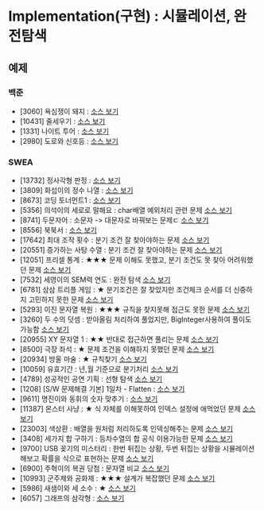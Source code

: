 # Implementation(구현) : 시뮬레이션, 완전탐색

## 예제
### 백준
- [3060] 욕심쟁이 돼지 : [소스 보기](https://github.com/YunSuJeong/Coding-Test/tree/main/%EB%B0%B1%EC%A4%80/Silver/3060.%E2%80%85%EC%9A%95%EC%8B%AC%EC%9F%81%EC%9D%B4%E2%80%85%EB%8F%BC%EC%A7%80)
- [10431] 줄세우기 : [소스 보기](https://github.com/YunSuJeong/Coding-Test/tree/main/%EB%B0%B1%EC%A4%80/Silver/10431.%E2%80%85%EC%A4%84%EC%84%B8%EC%9A%B0%EA%B8%B0)
- [1331] 나이트 투어 : [소스 보기](https://github.com/YunSuJeong/Coding-Test/tree/main/%EB%B0%B1%EC%A4%80/Silver/1331.%E2%80%85%EB%82%98%EC%9D%B4%ED%8A%B8%E2%80%85%ED%88%AC%EC%96%B4)
- [2980] 도로와 신호등 : [소스 보기](https://github.com/YunSuJeong/Coding-Test/tree/main/%EB%B0%B1%EC%A4%80/Silver/2980.%E2%80%85%EB%8F%84%EB%A1%9C%EC%99%80%E2%80%85%EC%8B%A0%ED%98%B8%EB%93%B1)

### SWEA
- [13732] 정사각형 판정 : [소스 보기](https://github.com/YunSuJeong/Coding-Test/tree/main/SWEA/D3/13732.%E2%80%85%EC%A0%95%EC%82%AC%EA%B0%81%ED%98%95%E2%80%85%ED%8C%90%EC%A0%95)
- [3809] 화섭이의 정수 나열 : [소스 보기](https://github.com/YunSuJeong/Coding-Test/tree/main/SWEA/D3/3809.%E2%80%85%ED%99%94%EC%84%AD%EC%9D%B4%EC%9D%98%E2%80%85%EC%A0%95%EC%88%98%E2%80%85%EB%82%98%EC%97%B4)
- [8673] 코딩 토너먼트1 : [소스 보기](https://github.com/YunSuJeong/Coding-Test/tree/main/SWEA/D3/8673.%E2%80%85%EC%BD%94%EB%94%A9%E2%80%85%ED%86%A0%EB%84%88%EB%A8%BC%ED%8A%B81)
- [5356] 의석이의 세로로 말해요 : char배열 예외처리 관련 문제 [소스 보기](https://github.com/YunSuJeong/Coding-Test/tree/main/SWEA/D3/5356.%E2%80%85%EC%9D%98%EC%84%9D%EC%9D%B4%EC%9D%98%E2%80%85%EC%84%B8%EB%A1%9C%EB%A1%9C%E2%80%85%EB%A7%90%ED%95%B4%EC%9A%94)
- [8741] 두문자어 : 소문자 -> 대문자로 바꿔보는 문제ㄷ [소스 보기](https://github.com/YunSuJeong/Coding-Test/tree/main/SWEA/D3/8741.%E2%80%85%EB%91%90%EB%AC%B8%EC%9E%90%EC%96%B4)
- [8556] 북북서 : [소스 보기](https://github.com/YunSuJeong/Coding-Test/tree/main/SWEA/D3/8556.%E2%80%85%EB%B6%81%EB%B6%81%EC%84%9C)
- [17642] 최대 조작 횟수 : 분기 조건 잘 찾아야하는 문제 [소스 보기](https://github.com/YunSuJeong/Coding-Test/tree/main/SWEA/D3/17642.%E2%80%85%EC%B5%9C%EB%8C%80%E2%80%85%EC%A1%B0%EC%9E%91%E2%80%85%ED%9A%9F%EC%88%98)
- [20551] 증가하는 사탕 수열 : 분기 조건 잘 찾아야하는 문제 [소스 보기](https://github.com/YunSuJeong/Coding-Test/tree/main/SWEA/D3/20551.%E2%80%85%EC%A6%9D%EA%B0%80%ED%95%98%EB%8A%94%E2%80%85%EC%82%AC%ED%83%95%E2%80%85%EC%88%98%EC%97%B4)
- [12051] 프리셀 통계 : ★★★ 문제 이해도 못했고, 분기 조건도 못 찾아 어려워했던 문제 [소스 보기](https://github.com/YunSuJeong/Coding-Test/tree/main/SWEA/D3/12051.%E2%80%85%ED%94%84%EB%A6%AC%EC%85%80%E2%80%85%ED%86%B5%EA%B3%84)
- [7532] 세영이의 SEM력 연도 : 완전 탐색 [소스 보기](https://github.com/YunSuJeong/Coding-Test/tree/main/SWEA/D3/7532.%E2%80%85%EC%84%B8%EC%98%81%EC%9D%B4%EC%9D%98%E2%80%85SEM%EB%A0%A5%E2%80%85%EC%97%B0%EB%8F%84)
- [6781] 삼삼 트리플 게임 : ★ 분기조건은 잘 찾았지만 조건체크 순서를 더 신중하지 고민하지 못한 문제 [소스 보기](https://github.com/YunSuJeong/Coding-Test/tree/main/SWEA/D3/6781.%E2%80%85%EC%82%BC%EC%82%BC%E2%80%85%ED%8A%B8%EB%A6%AC%ED%94%8C%E2%80%85%EA%B2%8C%EC%9E%84)
- [5293] 이진 문자열 복원 : ★★★ 규칙을 찾지못해 접근도 못한 문제 [소스 보기](https://github.com/YunSuJeong/Coding-Test/tree/main/SWEA/D3/5293.%E2%80%85%EC%9D%B4%EC%A7%84%E2%80%85%EB%AC%B8%EC%9E%90%EC%97%B4%E2%80%85%EB%B3%B5%EC%9B%90)
- [3260] 두 수의 덧셈 : 받아올림 처리하여 풀었지만, BigInteger사용하여 풀이도 가능함 [소스 보기](https://github.com/YunSuJeong/Coding-Test/tree/main/SWEA/D3/3260.%E2%80%85%EB%91%90%E2%80%85%EC%88%98%EC%9D%98%E2%80%85%EB%8D%A7%EC%85%88)
- [20955] XY 문자열 1 : ★★ 반대로 접근하면 풀리는 문제 [소스 보기](https://github.com/YunSuJeong/Coding-Test/tree/main/SWEA/D3/20955.%E2%80%85XY%E2%80%85%EB%AC%B8%EC%9E%90%EC%97%B4%E2%80%851)
- [8500] 극장 좌석 : ★ 문제 조건을 이해하지 못했던 문제 [소스 보기](https://github.com/YunSuJeong/Coding-Test/tree/main/SWEA/D3/8500.%E2%80%85%EA%B7%B9%EC%9E%A5%E2%80%85%EC%A2%8C%EC%84%9D)
- [20934] 방울 마술 : ★ 규칙찾기 [소스 보기](https://github.com/YunSuJeong/Coding-Test/tree/main/SWEA/D3/20934.%E2%80%85%EB%B0%A9%EC%9A%B8%E2%80%85%EB%A7%88%EC%88%A0)
- [10059] 유효기간 : 년,월 기준으로 분기처리 [소스 보기](https://github.com/YunSuJeong/Coding-Test/tree/main/SWEA/D3/10059.%E2%80%85%EC%9C%A0%ED%9A%A8%EA%B8%B0%EA%B0%84)
- [4789] 성공적인 공연 기획 : 선형 탐색 [소스 보기](https://github.com/YunSuJeong/Coding-Test/tree/main/SWEA/D3/4789.%E2%80%85%EC%84%B1%EA%B3%B5%EC%A0%81%EC%9D%B8%E2%80%85%EA%B3%B5%EC%97%B0%E2%80%85%EA%B8%B0%ED%9A%8D)
- [1208] [S/W 문제해결 기본] 1일차 - Flatten : [소스 보기](https://github.com/YunSuJeong/Coding-Test/tree/main/SWEA/D3/1208.%E2%80%85%EF%BC%BBS%EF%BC%8FW%E2%80%85%EB%AC%B8%EC%A0%9C%ED%95%B4%EA%B2%B0%E2%80%85%EA%B8%B0%EB%B3%B8%EF%BC%BD%E2%80%851%EC%9D%BC%EC%B0%A8%E2%80%85%EF%BC%8D%E2%80%85Flatten)
- [9611] 명진이와 동휘의 숫자 맞추기 : [소스 보기](https://github.com/YunSuJeong/Coding-Test/tree/main/SWEA/D3/9611.%E2%80%85%EB%AA%85%EC%A7%84%EC%9D%B4%EC%99%80%E2%80%85%EB%8F%99%ED%9C%98%EC%9D%98%E2%80%85%EC%88%AB%EC%9E%90%E2%80%85%EB%A7%9E%EC%B6%94%EA%B8%B0)
- [11387] 몬스터 사냥 : ★ 식 자체를 이해못하여 인덱스 설정에 애먹었던 문제 [소스 보기](https://github.com/YunSuJeong/Coding-Test/tree/main/SWEA/D3/11387.%E2%80%85%EB%AA%AC%EC%8A%A4%ED%84%B0%E2%80%85%EC%82%AC%EB%83%A5)
- [23003] 색상환 : 배열을 원처럼 처리하도록 인덱싱해주는 문제 [소스 보기](https://github.com/YunSuJeong/Coding-Test/tree/main/SWEA/D3/23003.%E2%80%85%EC%83%89%EC%83%81%ED%99%98)
- [3408] 세가지 합 구하기 : 등차수열의 합 공식 이용가능한 문제 [소스 보기](https://github.com/YunSuJeong/Coding-Test/tree/main/SWEA/D3/3408.%E2%80%85%EC%84%B8%EA%B0%80%EC%A7%80%E2%80%85%ED%95%A9%E2%80%85%EA%B5%AC%ED%95%98%EA%B8%B0)
- [9700] USB 꽂기의 미스터리 : 한번 뒤집는 상황, 두번 뒤집는 상황을 시뮬레이션 해보고 확률을 식으로 표현하는 문제 [소스 보기](https://github.com/YunSuJeong/Coding-Test/tree/main/SWEA/D3/9700.%E2%80%85USB%E2%80%85%EA%BD%82%EA%B8%B0%EC%9D%98%E2%80%85%EB%AF%B8%EC%8A%A4%ED%84%B0%EB%A6%AC)
- [6900] 주혁이의 복권 당첨 : 문자열 비교 [소스 보기](https://github.com/YunSuJeong/Coding-Test/tree/main/SWEA/D3/6900.%E2%80%85%EC%A3%BC%ED%98%81%EC%9D%B4%EC%9D%98%E2%80%85%EB%B3%B5%EA%B6%8C%E2%80%85%EB%8B%B9%EC%B2%A8)
- [10993] 군주제와 공화제 : ★★★ 설계가 복잡했던 문제 [소스 보기](https://github.com/YunSuJeong/Coding-Test/tree/main/SWEA/D3/10993.%E2%80%85%EA%B5%B0%EC%A3%BC%EC%A0%9C%EC%99%80%E2%80%85%EA%B3%B5%ED%99%94%EC%A0%9C)
- [5986] 새샘이와 세 소수 : ★ [소스 보기](https://github.com/YunSuJeong/Coding-Test/tree/main/SWEA/D3/5986.%E2%80%85%EC%83%88%EC%83%98%EC%9D%B4%EC%99%80%E2%80%85%EC%84%B8%E2%80%85%EC%86%8C%EC%88%98)
- [6057] 그래프의 삼각형 : [소스 보기](https://github.com/YunSuJeong/Coding-Test/tree/main/SWEA/D3/6057.%E2%80%85%EA%B7%B8%EB%9E%98%ED%94%84%EC%9D%98%E2%80%85%EC%82%BC%EA%B0%81%ED%98%95)
